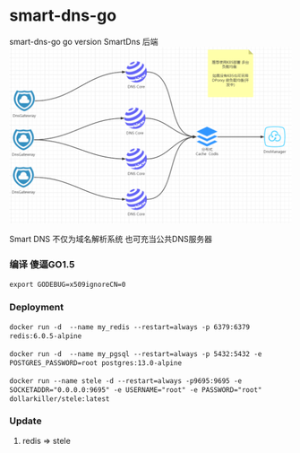 # smart-dns-go
smart-dns-go  go version SmartDns 后端
![](./README/s1.png)

Smart DNS 不仅为域名解析系统 也可充当公共DNS服务器

### 编译 傻逼GO1.5 
``` 
export GODEBUG=x509ignoreCN=0
```

### Deployment
``` 
docker run -d  --name my_redis --restart=always -p 6379:6379 redis:6.0.5-alpine

docker run -d  --name my_pgsql --restart=always -p 5432:5432 -e POSTGRES_PASSWORD=root postgres:13.0-alpine

docker run --name stele -d --restart=always -p9695:9695 -e SOCKETADDR="0.0.0.0:9695" -e USERNAME="root" -e PASSWORD="root" dollarkiller/stele:latest
```

### Update
1. redis => stele